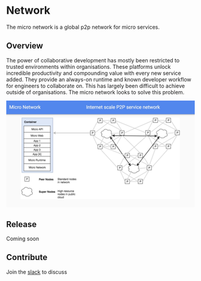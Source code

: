 # Network

The micro network is a global p2p network for micro services.

## Overview

The power of collaborative development has mostly been restricted to trusted environments within organisations. 
These platforms unlock incredible productivity and compounding value with every new service added. They provide 
an always-on runtime and known developer workflow for engineers to collaborate on. This has largely been 
difficult to achieve outside of organisations. The micro network looks to solve this problem.

![GIFEE](arch.png)

## Release

Coming soon

## Contribute

Join the [slack](https://micro.mu/slack/) to discuss
